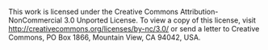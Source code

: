 This work is licensed under the Creative Commons Attribution-NonCommercial 3.0 Unported License. 
To view a copy of this license, visit http://creativecommons.org/licenses/by-nc/3.0/ or send a
letter to Creative Commons, PO Box 1866, Mountain View, CA 94042, USA.
